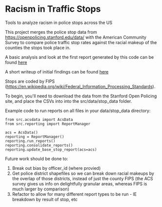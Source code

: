 # Racism in Traffic Stops
Tools to analyze racism in police stops across the US

This project merges the police stop data from https://openpolicing.stanford.edu/data/ with the American Community Survey 
to compare police traffic stop rates against the racial makeup of the counties the stops took place in.

A basic analysis and look at the first report generated by this code can be found [here](https://docs.google.com/spreadsheets/d/12ZRIWWkjf9j0seKmjOkkp9p5DArlAS2sBT2ReGAxgsM/edit?usp=sharing)

A short writeup of initial findings can be found [here](https://docs.google.com/document/d/1u_yFpdUDx_KN0lusjhVebyE6-Je7Laytvnc4aOicqGU/edit?usp=sharing)

Stops are coded by FIPS (https://en.wikipedia.org/wiki/Federal_Information_Processing_Standards).

To begin, you'll need to download the data from the Stanford Open Policing site, and place the CSVs into into the src/data/stop_data folder.

Example code to run reports on all files in your data/stop_data directory:
```
from src.acsdata import AcsData
from src.reporting import ReportManager

acs = AcsData()
reporting = ReportManager()
reporting.run_reports()
reporting.consolidate_reports()
reporting.update_base_stop_report(acs=acs)
```

Future work should be done to:
1. Break out bias by officer_id (where provied)
2. Get police district shapefiles so we can break down racial makeups by the overlap of those districts, instead of just the county FIPS (the ACS survey gives us info on delightfully granular areas, whereas FIPS is much larger by comparison)
3. Refactor to allow for many different report types to be run - IE breakdown by result of stop, etc
